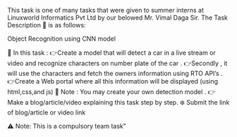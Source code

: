 This task is one of many tasks that were given to summer interns at Linuxworld Informatics Pvt Ltd by our belowed Mr. Vimal Daga Sir.
The Task Description 📄 is as follows:

Object Recognition using CNN model

📌 In this task :
👉Create a model that will detect a car in a live stream or video and recognize characters on number plate of the car .
👉Secondly , it will use the characters and fetch the owners information using RTO API’s .
👉Create a Web portal where all this information will be displayed (using html,css,and js)
📌 Note : You may create your own detection model .
👉 Make a blog/article/video explaining this task step by step. 
❄️ Submit the link of blog/article or video link

⚠️ Note: This is a compulsory team task"



















